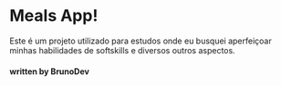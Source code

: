 # Meals App!

Este é um projeto utilizado para estudos onde eu busquei aperfeiçoar minhas habilidades de softskills e diversos outros aspectos.

<h4>written by BrunoDev</h4>